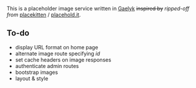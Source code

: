 This is a placeholder image service written in [Gaelyk][3] <s>inspired by</s> _ripped-off from_ [placekitten][1] / [placehold.it][2].
	
## To-do

* display URL format on home page
* alternate image route specifying _id_
* set cache headers on image responses
* authenticate admin routes
* bootstrap images
* layout & style

[1]:http://placekitten.com/
[2]:http://placehold.it/
[3]:http://gaelyk.appspot.com/
